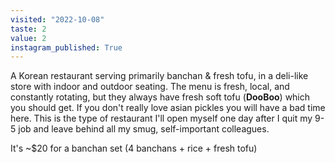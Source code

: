 ```yaml
---
visited: "2022-10-08"
taste: 2
value: 2
instagram_published: True
---
```



A Korean restaurant serving primarily banchan & fresh tofu, in a deli-like store with indoor and outdoor seating. The menu is fresh, local, and constantly rotating, but they always have fresh soft tofu (**DooBoo**) which you should get. If you don't really love asian pickles you will have a bad time here. This is the type of restaurant I'll open myself one day after I quit my 9-5 job and leave behind all my smug, self-important colleagues. 

It's ~$20 for a banchan set (4 banchans + rice + fresh tofu)

